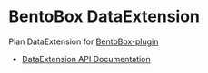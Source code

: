 # BentoBox DataExtension

Plan DataExtension for [BentoBox-plugin](https://github.com/BentoBoxWorld)

- [DataExtension API Documentation](https://github.com/plan-player-analytics/Plan/wiki/APIv5)